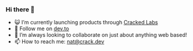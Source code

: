 ### Hi there 👋

- 😺 I’m currently launching products through [Cracked Labs](https://crack.dev)
- 🌱 Follow me on [dev.to](https://dev.to/njlawz)
- 👯 I’m always looking to collaborate on just about anything web based!
- 📫 How to reach me: nat@crack.dev

<!--
**neolawz/neolawz** is a ✨ _special_ ✨ repository because its `README.md` (this file) appears on your GitHub profile.
-->
